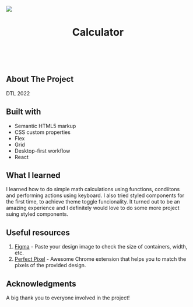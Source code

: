 <img src="https://github.com/catherineisonline/calculator/blob/main/public/project-preview.png?raw=true"></img>

<h1 align="center">Calculator</h1>
<br>
<br>
<br>

## About The Project

<p>DTL 2022</p>

## Built with

- Semantic HTML5 markup
- CSS custom properties
- Flex
- Grid
- Desktop-first workflow
- React

## What I learned

I learned how to do simple math calculations using functions, condiitons and performing actions using keyboard. I also tried styled components for the first time, to achieve theme toggle funcionality. It turned out to be an amazing experience and I definitely would love to do some more project suing styled components.

## Useful resources

1. <a href="https://www.figma.com/">Figma</a> - Paste your design image to check the size of containers, width, etc.
2. <a href="https://chrome.google.com/webstore/detail/perfectpixel-by-welldonec/dkaagdgjmgdmbnecmcefdhjekcoceebi">Perfect Pixel</a> - Awesome Chrome extension that helps you to match the pixels of the provided design.

## Acknowledgments

A big thank you to everyone involved in the project!
